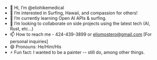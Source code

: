 - 👋 Hi, I’m @eliohikemedical
- 👀 I’m interested in Surfing, Hawaii, and compassion for others!
- 🌱 I’m currently learning Open AI APIs & surfing.
- 💞️ I’m looking to collaborate on side projects using the latest tech (AI, Rust, etc...)
- 📫 How to reach me - 424-439-3899 or eliomostero@gmail.com [For personal inquiries]
- 😄 Pronouns: He/Him/His
- ⚡ Fun fact: I wanted to be a painter -- still do, among other things.

<!---
eliohikemedical/eliohikemedical is a ✨ special ✨ repository because its `README.md` (this file) appears on your GitHub profile.
You can click the Preview link to take a look at your changes.
--->
